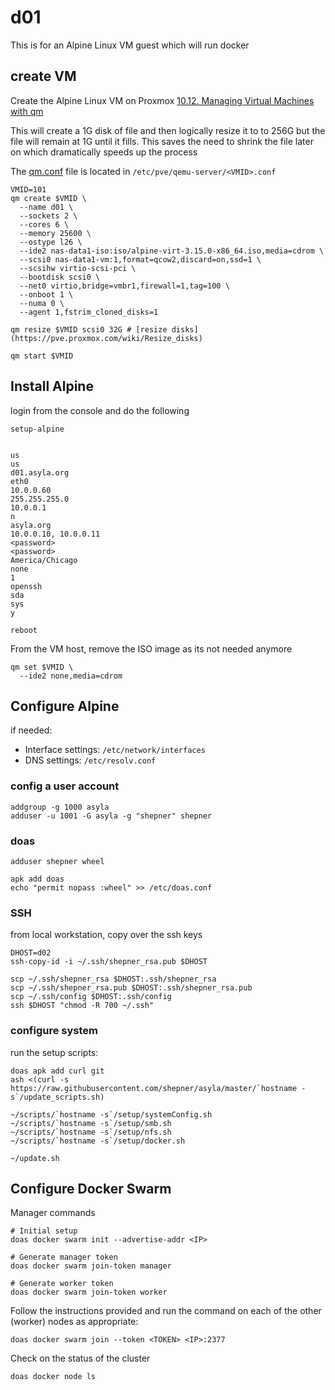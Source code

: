 # d01

This is for an Alpine Linux VM guest which will run docker 

## create VM

Create the Alpine Linux VM on Proxmox
[10.12. Managing Virtual Machines with qm](https://pve.proxmox.com/pve-docs/pve-admin-guide.html#_managing_virtual_machines_with_span_class_monospaced_qm_span)

This will create a 1G disk of file and then logically resize it to to 256G but the file will remain at 1G until it fills.  This saves the need to shrink the file later on which dramatically speeds up the process

The [qm.conf](https://pve.proxmox.com/wiki/Manual:_qm.conf) file is located in `/etc/pve/qemu-server/<VMID>.conf`

``` shell
VMID=101
qm create $VMID \
  --name d01 \
  --sockets 2 \
  --cores 6 \
  --memory 25600 \
  --ostype l26 \
  --ide2 nas-data1-iso:iso/alpine-virt-3.15.0-x86_64.iso,media=cdrom \
  --scsi0 nas-data1-vm:1,format=qcow2,discard=on,ssd=1 \
  --scsihw virtio-scsi-pci \
  --bootdisk scsi0 \
  --net0 virtio,bridge=vmbr1,firewall=1,tag=100 \
  --onboot 1 \
  --numa 0 \
  --agent 1,fstrim_cloned_disks=1

qm resize $VMID scsi0 32G # [resize disks](https://pve.proxmox.com/wiki/Resize_disks)

qm start $VMID
```

## Install Alpine

login from the console and do the following

``` shell
setup-alpine


us
us
d01.asyla.org
eth0
10.0.0.60
255.255.255.0
10.0.0.1
n
asyla.org
10.0.0.10, 10.0.0.11
<password>
<password>
America/Chicago
none
1
openssh
sda
sys
y

reboot
```

From the VM host, remove the ISO image as its not needed anymore

``` shell
qm set $VMID \
  --ide2 none,media=cdrom
```


## Configure Alpine

if needed:
* Interface settings: `/etc/network/interfaces`
* DNS settings: `/etc/resolv.conf`


### config a user account

``` shell
addgroup -g 1000 asyla
adduser -u 1001 -G asyla -g "shepner" shepner
```

### doas

``` shell
adduser shepner wheel

apk add doas
echo "permit nopass :wheel" >> /etc/doas.conf
```

### SSH

from local workstation, copy over the ssh keys

``` shell
DHOST=d02
ssh-copy-id -i ~/.ssh/shepner_rsa.pub $DHOST

scp ~/.ssh/shepner_rsa $DHOST:.ssh/shepner_rsa
scp ~/.ssh/shepner_rsa.pub $DHOST:.ssh/shepner_rsa.pub
scp ~/.ssh/config $DHOST:.ssh/config
ssh $DHOST "chmod -R 700 ~/.ssh"
```

### configure system

run the setup scripts:
``` shell
doas apk add curl git
ash <(curl -s https://raw.githubusercontent.com/shepner/asyla/master/`hostname -s`/update_scripts.sh)

~/scripts/`hostname -s`/setup/systemConfig.sh
~/scripts/`hostname -s`/setup/smb.sh
~/scripts/`hostname -s`/setup/nfs.sh
~/scripts/`hostname -s`/setup/docker.sh

~/update.sh
```


## Configure Docker Swarm

Manager commands

``` shell
# Initial setup
doas docker swarm init --advertise-addr <IP>

# Generate manager token
doas docker swarm join-token manager

# Generate worker token
doas docker swarm join-token worker
```

Follow the instructions provided and run the command on each of the other (worker) nodes as appropriate:

``` shell
doas docker swarm join --token <TOKEN> <IP>:2377
```

Check on the status of the cluster
``` shell
doas docker node ls
```

